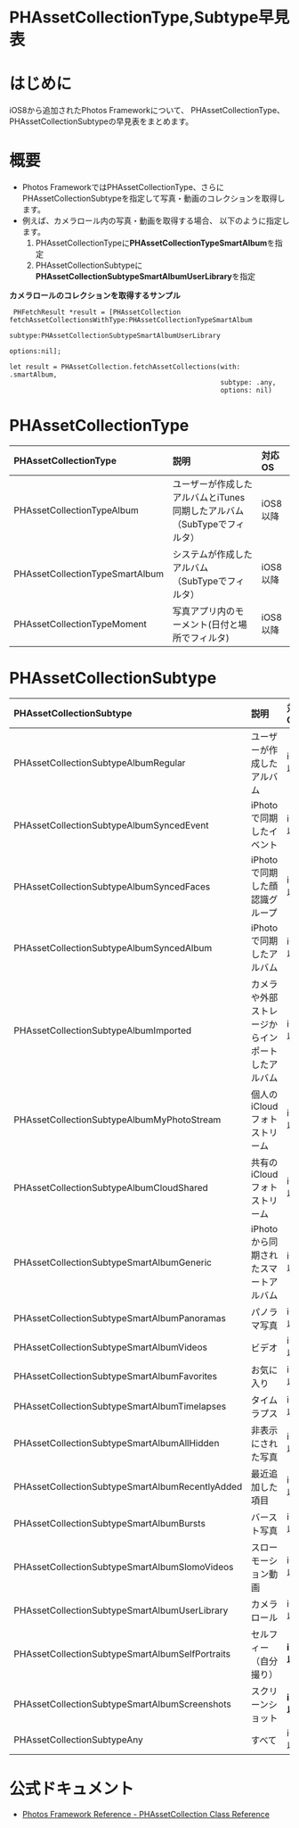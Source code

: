 # PHAssetCollectionType,Subtype早見表
# はじめに

iOS8から追加されたPhotos Frameworkについて、
PHAssetCollectionType、PHAssetCollectionSubtypeの早見表をまとめます。

# 概要
 - Photos FrameworkではPHAssetCollectionType、さらにPHAssetCollectionSubtypeを指定して写真・動画のコレクションを取得します。
 - 例えば、カメラロール内の写真・動画を取得する場合、 以下のように指定します。
   1. PHAssetCollectionTypeに**PHAssetCollectionTypeSmartAlbum**を指定
   2. PHAssetCollectionSubtypeに**PHAssetCollectionSubtypeSmartAlbumUserLibrary**を指定

**カメラロールのコレクションを取得するサンプル**

```objc:Objective-C
 PHFetchResult *result = [PHAssetCollection fetchAssetCollectionsWithType:PHAssetCollectionTypeSmartAlbum
                                                                   subtype:PHAssetCollectionSubtypeSmartAlbumUserLibrary
                                                                   options:nil];
```

```swift:Swift
let result = PHAssetCollection.fetchAssetCollections(with: .smartAlbum,
                                                     subtype: .any,
                                                     options: nil)
````

# PHAssetCollectionType

| PHAssetCollectionType           | 説明 | 対応OS |
|:--------------------------------|:------------------------------------------------------|:----------------|
| PHAssetCollectionTypeAlbum      | ユーザーが作成したアルバムとiTunes同期したアルバム（SubTypeでフィルタ）| iOS8以降 |   
| PHAssetCollectionTypeSmartAlbum | システムが作成したアルバム（SubTypeでフィルタ） | iOS8以降 |
| PHAssetCollectionTypeMoment     | 写真アプリ内のモーメント(日付と場所でフィルタ) | iOS8以降　|

# PHAssetCollectionSubtype

|PHAssetCollectionSubtype|説明|対応OS|
|:--|:--|:--|
|PHAssetCollectionSubtypeAlbumRegular |ユーザーが作成したアルバム| iOS8以降|
|PHAssetCollectionSubtypeAlbumSyncedEvent |iPhotoで同期したイベント|iOS8以降|
|PHAssetCollectionSubtypeAlbumSyncedFaces |iPhotoで同期した顔認識グループ|iOS8以降|
|PHAssetCollectionSubtypeAlbumSyncedAlbum  |iPhotoで同期したアルバム|  iOS8以降|
|PHAssetCollectionSubtypeAlbumImported |カメラや外部ストレージからインポートしたアルバム|  iOS8以降|     
|PHAssetCollectionSubtypeAlbumMyPhotoStream   |個人のiCloudフォトストリーム|iOS8以降|    
|PHAssetCollectionSubtypeAlbumCloudShared   |共有のiCloudフォトストリーム|iOS8以降|    
|PHAssetCollectionSubtypeSmartAlbumGeneric  |iPhotoから同期されたスマートアルバム| iOS8以降|   
|PHAssetCollectionSubtypeSmartAlbumPanoramas  | パノラマ写真|iOS8以降|  
|PHAssetCollectionSubtypeSmartAlbumVideos   | ビデオ | iOS8以降|
|PHAssetCollectionSubtypeSmartAlbumFavorites    | お気に入り|iOS8以降|
|PHAssetCollectionSubtypeSmartAlbumTimelapses  | タイムラプス |iOS8以降|
|PHAssetCollectionSubtypeSmartAlbumAllHidden  | 非表示にされた写真 |iOS8以降|
|PHAssetCollectionSubtypeSmartAlbumRecentlyAdded  |最近追加した項目 |iOS8以降|
|PHAssetCollectionSubtypeSmartAlbumBursts    | バースト写真 |iOS8以降|
|PHAssetCollectionSubtypeSmartAlbumSlomoVideos  | スローモーション動画|iOS8以降|
|PHAssetCollectionSubtypeSmartAlbumUserLibrary  | カメラロール |iOS8以降|
|PHAssetCollectionSubtypeSmartAlbumSelfPortraits  |セルフィー（自分撮り） |**iOS9以降**|
|PHAssetCollectionSubtypeSmartAlbumScreenshots  | スクリーンショット |**iOS9以降**|
|PHAssetCollectionSubtypeAny | すべて|iOS8以降|

# 公式ドキュメント
 - [Photos Framework Reference - PHAssetCollection Class Reference](https://developer.apple.com/library/ios/documentation/Photos/Reference/PHAssetCollection_Class/#//apple_ref/c/tdef/PHAssetCollectionType)

